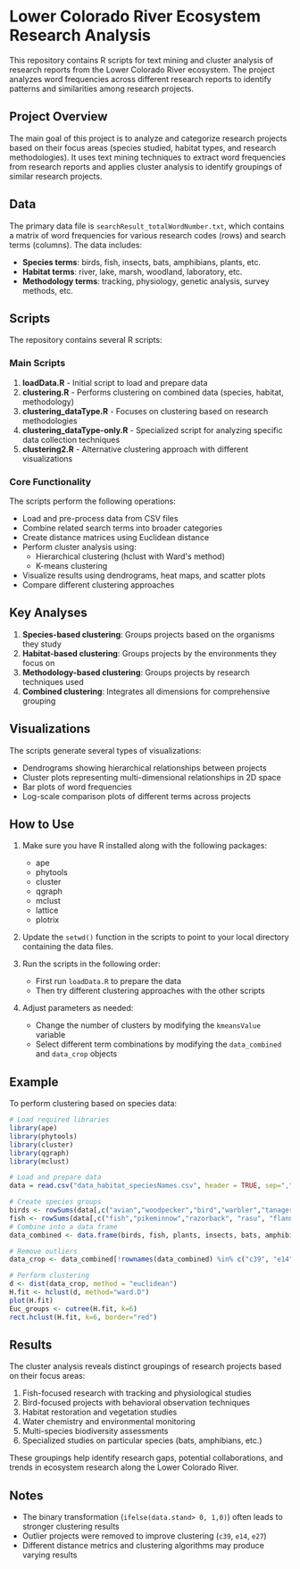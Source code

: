 # Lower Colorado River Ecosystem Research Analysis

This repository contains R scripts for text mining and cluster analysis of research reports from the Lower Colorado River ecosystem. The project analyzes word frequencies across different research reports to identify patterns and similarities among research projects.

## Project Overview

The main goal of this project is to analyze and categorize research projects based on their focus areas (species studied, habitat types, and research methodologies). It uses text mining techniques to extract word frequencies from research reports and applies cluster analysis to identify groupings of similar research projects.

## Data

The primary data file is `searchResult_totalWordNumber.txt`, which contains a matrix of word frequencies for various research codes (rows) and search terms (columns). The data includes:

- **Species terms**: birds, fish, insects, bats, amphibians, plants, etc.
- **Habitat terms**: river, lake, marsh, woodland, laboratory, etc.
- **Methodology terms**: tracking, physiology, genetic analysis, survey methods, etc.

## Scripts

The repository contains several R scripts:

### Main Scripts

1. **loadData.R** - Initial script to load and prepare data
2. **clustering.R** - Performs clustering on combined data (species, habitat, methodology)
3. **clustering_dataType.R** - Focuses on clustering based on research methodologies
4. **clustering_dataType-only.R** - Specialized script for analyzing specific data collection techniques
5. **clustering2.R** - Alternative clustering approach with different visualizations

### Core Functionality

The scripts perform the following operations:

- Load and pre-process data from CSV files
- Combine related search terms into broader categories
- Create distance matrices using Euclidean distance
- Perform cluster analysis using:
  - Hierarchical clustering (hclust with Ward's method)
  - K-means clustering
- Visualize results using dendrograms, heat maps, and scatter plots
- Compare different clustering approaches

## Key Analyses

1. **Species-based clustering**: Groups projects based on the organisms they study
2. **Habitat-based clustering**: Groups projects by the environments they focus on
3. **Methodology-based clustering**: Groups projects by research techniques used
4. **Combined clustering**: Integrates all dimensions for comprehensive grouping

## Visualizations

The scripts generate several types of visualizations:

- Dendrograms showing hierarchical relationships between projects
- Cluster plots representing multi-dimensional relationships in 2D space
- Bar plots of word frequencies
- Log-scale comparison plots of different terms across projects

## How to Use

1. Make sure you have R installed along with the following packages:
   - ape
   - phytools
   - cluster
   - qgraph
   - mclust
   - lattice
   - plotrix

2. Update the `setwd()` function in the scripts to point to your local directory containing the data files.

3. Run the scripts in the following order:
   - First run `loadData.R` to prepare the data
   - Then try different clustering approaches with the other scripts

4. Adjust parameters as needed:
   - Change the number of clusters by modifying the `kmeansValue` variable
   - Select different term combinations by modifying the `data_combined` and `data_crop` objects

## Example

To perform clustering based on species data:

```R
# Load required libraries
library(ape)
library(phytools)
library(cluster)
library(qgraph)
library(mclust)

# Load and prepare data
data = read.csv("data_habitat_speciesNames.csv", header = TRUE, sep=",", row.names = 1)

# Create species groups
birds <- rowSums(data[,c("avian","woodpecker","bird","warbler","tanager","cuckoo", "owl", "flycatcher", "flicker", "vireo", "quail", "blackbird", "starling", "dove", "migrants", "waterbirds", "shorebirds", "yellow.billed")])
fish <- rowSums(data[,c("fish","pikeminnow","razorback", "rasu", "flannelmouth", "humpback", "chub", "bonytail", "rainbow", "trout", "catfish", "bass")])
# Combine into a data frame
data_combined <- data.frame(birds, fish, plants, insects, bats, amphibians)

# Remove outliers
data_crop <- data_combined[!rownames(data_combined) %in% c("c39", "e14", "e27"), ]

# Perform clustering
d <- dist(data_crop, method = "euclidean")
H.fit <- hclust(d, method="ward.D")
plot(H.fit)
Euc_groups <- cutree(H.fit, k=6)
rect.hclust(H.fit, k=6, border="red")
```

## Results

The cluster analysis reveals distinct groupings of research projects based on their focus areas:

1. Fish-focused research with tracking and physiological studies
2. Bird-focused projects with behavioral observation techniques
3. Habitat restoration and vegetation studies
4. Water chemistry and environmental monitoring
5. Multi-species biodiversity assessments
6. Specialized studies on particular species (bats, amphibians, etc.)

These groupings help identify research gaps, potential collaborations, and trends in ecosystem research along the Lower Colorado River.

## Notes

- The binary transformation (`ifelse(data.stand> 0, 1,0)`) often leads to stronger clustering results
- Outlier projects were removed to improve clustering (`c39`, `e14`, `e27`)
- Different distance metrics and clustering algorithms may produce varying results
